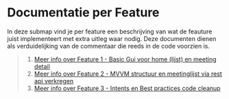 # Documentatie per Feature

In deze submap vind je per feature een beschrijving van wat de feauture juist implementeert met extra uitleg waar nodig. Deze documenten dienen als verduidelijking van de commentaar die reeds in de code voorzien is. 

> 1. [Meer info over Feature 1 - Basic Gui voor home (lijst) en meeting detail](feature1-Basic-Gui_Home-and-detail.md)
> 2. [Meer info over Feature 2 - MVVM structuur en meetinglijst via rest api verkregen](feature2-mvvm_basic-rest.md)
> 3. [Meer info over Feature 3 - Intents en Best practices code cleanup](feature3-intents-best_practices.md)
